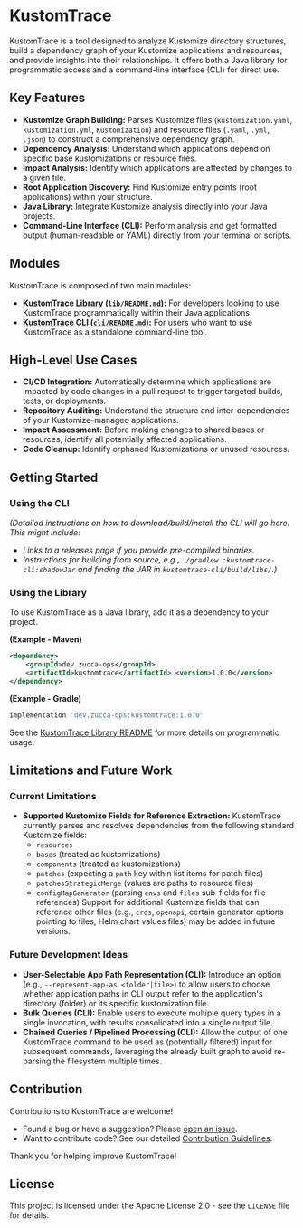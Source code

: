 # KustomTrace

KustomTrace is a tool designed to analyze Kustomize directory structures, build a dependency graph of your Kustomize applications and resources, and provide insights into their relationships. It offers both a Java library for programmatic access and a command-line interface (CLI) for direct use.

## Key Features

* **Kustomize Graph Building:** Parses Kustomize files (`kustomization.yaml`, `kustomization.yml`, `Kustomization`) and resource files (`.yaml`, `.yml`, `.json`) to construct a comprehensive dependency graph.
* **Dependency Analysis:** Understand which applications depend on specific base kustomizations or resource files.
* **Impact Analysis:** Identify which applications are affected by changes to a given file.
* **Root Application Discovery:** Find Kustomize entry points (root applications) within your structure.
* **Java Library:** Integrate Kustomize analysis directly into your Java projects.
* **Command-Line Interface (CLI):** Perform analysis and get formatted output (human-readable or YAML) directly from your terminal or scripts.

## Modules

KustomTrace is composed of two main modules:

* **[KustomTrace Library (`lib/README.md`)](./lib/README.md):** For developers looking to use KustomTrace programmatically within their Java applications.
* **[KustomTrace CLI (`cli/README.md`)](./cli/README.md):** For users who want to use KustomTrace as a standalone command-line tool.

## High-Level Use Cases

* **CI/CD Integration:** Automatically determine which applications are impacted by code changes in a pull request to trigger targeted builds, tests, or deployments.
* **Repository Auditing:** Understand the structure and inter-dependencies of your Kustomize-managed applications.
* **Impact Assessment:** Before making changes to shared bases or resources, identify all potentially affected applications.
* **Code Cleanup:** Identify orphaned Kustomizations or unused resources.

## Getting Started

### Using the CLI

*(Detailed instructions on how to download/build/install the CLI will go here. This might include:*
* *Links to a releases page if you provide pre-compiled binaries.*
* *Instructions for building from source, e.g., `./gradlew :kustomtrace-cli:shadowJar` and finding the JAR in `kustomtrace-cli/build/libs/`.)*

### Using the Library

To use KustomTrace as a Java library, add it as a dependency to your project.

**(Example - Maven)**
```xml
<dependency>
    <groupId>dev.zucca-ops</groupId>
    <artifactId>kustomtrace</artifactId> <version>1.0.0</version>
</dependency>
```


**(Example - Gradle)**
```gradle
implementation 'dev.zucca-ops:kustomtrace:1.0.0'
```


See the [KustomTrace Library README](./lib/README.md) for more details on programmatic usage.

## Limitations and Future Work

### Current Limitations
* **Supported Kustomize Fields for Reference Extraction:** KustomTrace currently parses and resolves dependencies from the following standard Kustomize fields:
    * `resources`
    * `bases` (treated as kustomizations)
    * `components` (treated as kustomizations)
    * `patches` (expecting a `path` key within list items for patch files)
    * `patchesStrategicMerge` (values are paths to resource files)
    * `configMapGenerator` (parsing `envs` and `files` sub-fields for file references)
    Support for additional Kustomize fields that can reference other files (e.g., `crds`, `openapi`, certain generator options pointing to files, Helm chart values files) may be added in future versions.

### Future Development Ideas
* **User-Selectable App Path Representation (CLI):** Introduce an option (e.g., `--represent-app-as <folder|file>`) to allow users to choose whether application paths in CLI output refer to the application's directory (folder) or its specific kustomization file.
* **Bulk Queries (CLI):** Enable users to execute multiple query types in a single invocation, with results consolidated into a single output file.
* **Chained Queries / Pipelined Processing (CLI):** Allow the output of one KustomTrace command to be used as (potentially filtered) input for subsequent commands, leveraging the already built graph to avoid re-parsing the filesystem multiple times.

## Contribution

Contributions to KustomTrace are welcome!

- Found a bug or have a suggestion? Please [open an issue](https://github.com/zucca-devops-tooling/kustom-trace/issues/new).
- Want to contribute code? See our detailed [Contribution Guidelines](CONTRIBUTING.md).

Thank you for helping improve KustomTrace!

## License

This project is licensed under the Apache License 2.0 - see the `LICENSE` file for details.